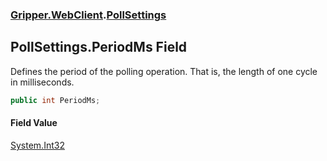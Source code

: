 ### [Gripper.WebClient](Gripper_WebClient 'Gripper.WebClient').[PollSettings](Gripper_WebClient_PollSettings 'Gripper.WebClient.PollSettings')
## PollSettings.PeriodMs Field
Defines the period of the polling operation. That is, the length of one cycle in milliseconds.  
```csharp
public int PeriodMs;
```
#### Field Value
[System.Int32](https://docs.microsoft.com/en-us/dotnet/api/System.Int32 'System.Int32')
